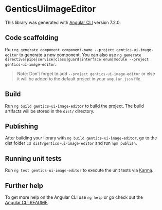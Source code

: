 # GenticsUiImageEditor

This library was generated with [Angular CLI](https://github.com/angular/angular-cli) version 7.2.0.

## Code scaffolding

Run `ng generate component component-name --project gentics-ui-image-editor` to generate a new component. You can also use `ng generate directive|pipe|service|class|guard|interface|enum|module --project gentics-ui-image-editor`.
> Note: Don't forget to add `--project gentics-ui-image-editor` or else it will be added to the default project in your `angular.json` file. 

## Build

Run `ng build gentics-ui-image-editor` to build the project. The build artifacts will be stored in the `dist/` directory.

## Publishing

After building your library with `ng build gentics-ui-image-editor`, go to the dist folder `cd dist/gentics-ui-image-editor` and run `npm publish`.

## Running unit tests

Run `ng test gentics-ui-image-editor` to execute the unit tests via [Karma](https://karma-runner.github.io).

## Further help

To get more help on the Angular CLI use `ng help` or go check out the [Angular CLI README](https://github.com/angular/angular-cli/blob/master/README.md).
